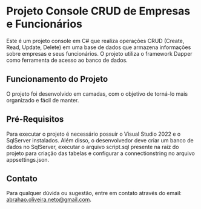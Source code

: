 # Projeto Console CRUD de Empresas e Funcionários

Este é um projeto console em C# que realiza operações CRUD (Create, Read, Update, Delete) em uma base de dados que armazena informações sobre empresas e seus funcionários. O projeto utiliza o framework Dapper como ferramenta de acesso ao banco de dados.

## Funcionamento do Projeto

O projeto foi desenvolvido em camadas, com o objetivo de torná-lo mais organizado e fácil de manter. 

## Pré-Requisitos

Para executar o projeto é necessário possuir o Visual Studio 2022 e o SqlServer instalados. Além disso, o desenvolvedor deve criar um banco de dados no SqlServer, executar o arquivo script.sql presente na raiz do projeto para criação das tabelas e configurar a connectionstring no arquivo appsettings.json.

## Contato

Para qualquer dúvida ou sugestão, entre em contato através do email: abrahao.oliveira.neto@gmail.com.
